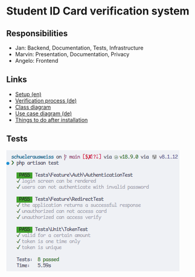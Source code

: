 # Student ID Card verification system

## Responsibilities

- Jan: Backend, Documentation, Tests, Infrastructure
- Marvin: Presentation, Documentation, Privacy
- Angelo: Frontend

## Links

- [Setup (en)](./docs/setup.md)
- [Verification process (de)](./docs/verifikation.md)
- [Class diagram](./docs/class-diagram.md)
- [Use case diagram (de)](./docs/use-case-diagram.md)
- [Things to do after installation](./docs/after-installation.md)

## Tests

![tests](./docs/assets/Tests.png)
